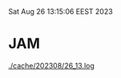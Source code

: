 Sat Aug 26 13:15:06 EEST 2023
# JAM
<a href='./cache/202308/26_13.log'>./cache/202308/26_13.log</a>
